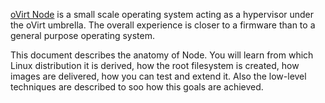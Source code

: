 
[oVirt Node](http://www.ovirt.org/Node) is a small scale operating system acting as a hypervisor under the oVirt umbrella. The overall experience is closer to a firmware than to a general purpose operating system.

This document describes the anatomy of Node.
You will learn from which Linux distribution it is derived, how the root filesystem is created, how images are delivered, how you can test and extend it.
Also the low-level techniques are described to soo how this goals are achieved.
